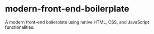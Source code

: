 # modern-front-end-boilerplate
A modern front-end boilerplate using native HTML, CSS, and JavaScript functionalities.
